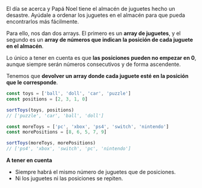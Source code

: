 El día se acerca y Papá Noel tiene el almacén de juguetes hecho un desastre. Ayúdale a ordenar los juguetes en el almacén para que pueda encontrarlos más fácilmente.

Para ello, nos dan dos arrays. El primero es un **array de juguetes**, y el segundo es un **array de números que indican la posición de cada juguete en el almacén**.

Lo único a tener en cuenta es que **las posiciones pueden no empezar en 0**, aunque siempre serán números consecutivos y de forma ascendente.

Tenemos que **devolver un array donde cada juguete esté en la posición que le corresponde**.

```js
const toys = ['ball', 'doll', 'car', 'puzzle']
const positions = [2, 3, 1, 0]

sortToys(toys, positions)
// ['puzzle', 'car', 'ball', 'doll']

const moreToys = ['pc', 'xbox', 'ps4', 'switch', 'nintendo']
const morePositions = [8, 6, 5, 7, 9]

sortToys(moreToys, morePositions)
// ['ps4', 'xbox', 'switch', 'pc', 'nintendo']
```

**A tener en cuenta**

- Siempre habrá el mismo número de juguetes que de posiciones.
- Ni los juguetes ni las posiciones se repiten.
